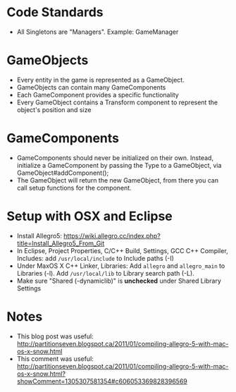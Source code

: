 Code Standards
=============
- All Singletons are "Managers". Example: GameManager

GameObjects
==========
- Every entity in the game is represented as a GameObject.
- GameObjects can contain many GameComponents
- Each GameComponent provides a specific functionality 
- Every GameObject contains a Transform component to represent the object's position and size

GameComponents
==============
- GameComponents should never be initialized on their own. Instead, initialize a GameComponent by passing the Type to a GameObject, via GameObject#addComponent();
- The GameObject will return the new GameObject, from there you can call setup functions for the component.

Setup with OSX and Eclipse
=====================
- Install Allegro5: https://wiki.allegro.cc/index.php?title=Install_Allegro5_From_Git
- In Eclipse, Project Properties, C/C++ Build, Settings, GCC C++ Compiler, Includes: add `/usr/local/include` to Include paths (-I)
- Under MaxOS X C++ Linker, Libraries: Add `allegro` and `allegro_main` to Libraries (-l). Add `/usr/local/lib` to Library search path (-L).
- Make sure "Shared (-dynamiclib)" is **unchecked** under Shared Library Settings

Notes
=====
- This blog post was useful: http://partitionseven.blogspot.ca/2011/01/compiling-allegro-5-with-mac-os-x-snow.html
- This comment was useful: http://partitionseven.blogspot.ca/2011/01/compiling-allegro-5-with-mac-os-x-snow.html?showComment=1305307581354#c606053369828396569